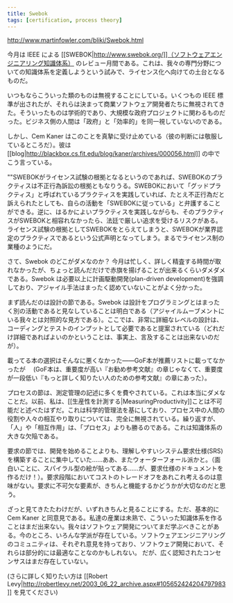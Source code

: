```yaml
---
title: Swebok
tags: [certification, process theory]
---
```


http://www.martinfowler.com/bliki/Swebok.html

今月は IEEE による [[SWEBOK|http://www.swebok.org/]]（ソフトウェアエンジニアリング知識体系） のレビュー月間である。これは、我々の専門分野についての知識体系を定義しようという試みで、ライセンス化へ向けての土台となるものだ。

いつもならこういった類のものは無視することにしている。いくつもの IEEE 標準が出されたが、それらは決まって商業ソフトウェア開発者たちに無視されてきた。そういったものは学術的であり、大規模な政府プロジェクトに関わるものだった。ビジネス側の人間は「政府」と「効率的」を同一視していないのである。

しかし、Cem Kaner はこのことを真摯に受け止めている（彼の判断には敬服しているところだ）。彼は [[blog|http://blackbox.cs.fit.edu/blog/kaner/archives/000056.html]] の中でこう言っている。

""SWEBOKがライセンス試験の根拠となるというのであれば、SWEBOKのプラクティスは不正行為訴訟の根拠ともなりうる。SWEBOKにおいて「グッドプラクティス」と呼ばれているプラクティスを実践していれば、たとえ不正行為だと訴えられたとしても、自らの活動を「SWEBOKに従っている」と弁護することができる。逆に、はるかによいプラクティスを実践しながらも、そのプラクティスがSWEBOKと相容れなかったら、法廷で厳しい追求を受けるリスクがある。ライセンス試験の根拠としてSWEBOKをとらえてしまうと、SWEBOKが業界認定のプラクティスであるという公式声明となってしまう。まるでライセンス制の業種のようにだ。

さて、Swebok のどこがダメなのか？ 今月は忙しく、詳しく精査する時間が取れなかったが、ちょっと読んだだけで赤旗を揚げることが出来るくらいダメダメである。Swebok は必要以上に計画駆動開発(plan-driven development)を強調しており、アジャイル手法はまったく認めていないことがよく分かった。

まず読んだのは設計の節である。Swebok は設計をプログラミングとはまったく別の活動であると見なしていることは明白である（アジャイルムーブメントにいる我々とは対照的な見方である）。ここでは、非常に詳細なレベルの設計は、コーディングとテストのインプットとして必要であると提案されている（どれだけ詳細であればよいのかということは、事実上、言及することは出来ないのだが）。

載ってる本の選択はそんなに悪くなかった——GoF本が推薦リストに載ってなかったが 
　(GoF本は、重要度が高い『お勧め参考文献』の章じゃなくて、重要度が一段低い『もっと詳しく知りたい人のための参考文献』の章にあった）。

プロセスの節は、測定管理の記述に多くを費やされている。これは本当にダメなことだ。以前、私は、[[生産性を計測する|MeasuringProductivity]]ことは不可能だと述べたはずだ。これは科学的管理法を基にしており、プロセス中の人間の役割や人々の相互やり取りについては、完全に無視されている。繰り返すが、「人」や「相互作用」は、「プロセス」よりも勝るのである。これは知識体系の大きな欠陥である。

要求の節では、開発を始めることよりも、理解しやすいシステム要求仕様(SRS)を構築することに集中していた……ああ、またウォーターフォール派かと。（面白いことに、スパイラル型の絵が貼ってある……が、要求仕様のドキュメントを作るだけ！）。要求段階においてコストのトレードオフをあれこれ考えるのは意味がない。要求に不可欠な要素が、きちんと機能するかどうかが大切なのだと思う。

ざっと見てきたたわけだが、いずれきちんと見ることにする。ただ、基本的に Cem Kaner と同意見である。私達の産業は未熟で、こういった知識体系を作ることはまだ出来ない。我々はソフトウェア開発についてまだ学ぶべきことがある。今のところ、いろんな学派が存在している。ソフトウェアエンジニアリングのコミュニティは、それぞれ意見を持っており、ソフトウェア開発において、それらは部分的には最適なことなのかもしれない。
だが、広く認知されたコンセンサスはまだ存在していない。

(さらに詳しく知りたい方は [[Robert Levy|http://robertlevy.net/2003_06_22_archive.aspx#105652424204797983]] を見てください)
